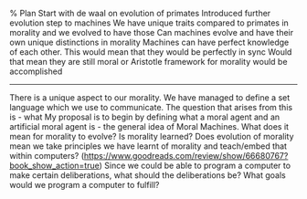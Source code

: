 % Plan
Start with de waal on evolution of primates 
Introduced further evolution step to machines 
We have unique traits compared to primates in morality and we evolved to have those
Can machines evolve and have their own unique distinctions in morality 
Machines can have perfect knowledge of each other. This would mean that they would be perfectly in sync 
Would that mean they are still moral or 
Aristotle framework for morality would be accomplished

---

There is a unique aspect to our morality. We have managed to define a set language which we use to communicate. 
The question that arises from this is - what 
My proposal is to begin by defining what a moral agent and an artificial moral agent is - the general idea of Moral Machines.
What does it mean for morality to evolve?
Is morality learned? Does evolution of morality mean we take principles we have learnt of morality and teach/embed that within computers? (https://www.goodreads.com/review/show/66680767?book_show_action=true)
Since we could be able to program a computer to make certain deliberations, what should the deliberations be?
What goals would we program a computer to fulfill?